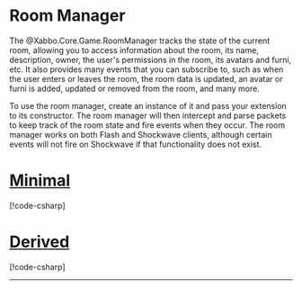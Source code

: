 # Room Manager

The @Xabbo.Core.Game.RoomManager tracks the state of the current room, allowing you to access
information about the room, its name, description, owner, the user's permissions in the room,
its avatars and furni, etc. It also provides many events that you can subscribe to, such as when
the user enters or leaves the room, the room data is updated, an avatar or furni is added, updated
or removed from the room, and many more.

To use the room manager, create an instance of it and pass your extension to its constructor. The
room manager will then intercept and parse packets to keep track of the room state and fire events
when they occur. The room manager works on both Flash and Shockwave clients, although certain events
will not fire on Shockwave if that functionality does not exist.

# [Minimal](#tab/minimal)

[!code-csharp[](~/src/examples/room-manager/minimal/Program.cs?name=use-room-manager)]

# [Derived](#tab/derived)

[!code-csharp[](~/src/examples/room-manager/derived/MyExtension.cs?name=use-room-manager)]

---
